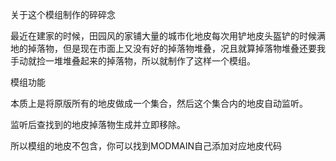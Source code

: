 关于这个模组制作的碎碎念

最近在建家的时候，田园风的家铺大量的城市化地皮每次用铲地皮头盔铲的时候满地的掉落物，但是现在市面上又没有好的掉落物堆叠，况且就算掉落物堆叠还要我手动就捡一堆堆叠起来的掉落物，所以就制作了这样一个模组。

模组功能

本质上是将原版所有的地皮做成一个集合，然后这个集合内的地皮自动监听。

监听后查找到的地皮掉落物生成并立即移除。

所以模组的地皮不包含，你可以找到MODMAIN自己添加对应地皮代码

